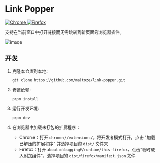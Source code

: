 # Link Popper
<p>
  <a href="https://chrome.google.com/webstore/detail/link-popper/icejebfpfnhgpdlchhfjpdnddcdamoje" target="_blank">
    <img alt="Chrome" src="https://img.shields.io/chrome-web-store/v/icejebfpfnhgpdlchhfjpdnddcdamoje?logo=google-chrome&link=https%3A%2F%2Fchrome.google.com%2Fwebstore%2Fdetail%2Flink-popper%2Ficejebfpfnhgpdlchhfjpdnddcdamoje" />
  </a>
  <a href="https://addons.mozilla.org/firefox/addon/link-popper/" target="_blank">
    <img alt="Firefox" src="https://img.shields.io/amo/v/link-popper?logo=firefox&link=https%3A%2F%2Faddons.mozilla.org%2Ffirefox%2Faddon%2Flink-popper%2F" />
  </a>
</p>


支持在当前窗口中打开链接而无需跳转到新页面的浏览器插件。

![image](https://github.com/maltoze/link-popper/assets/18044730/afe920e7-e3cd-4960-ac2a-21d187fcd65c)

## 开发

1. 克隆本仓库到本地:

   ```
   git clone https://github.com/maltoze/link-popper.git
   ```

2. 安装依赖:

   ```
   pnpm install
   ```

3. 运行开发环境:

   ```
   pnpm dev
   ```


4. 在浏览器中加载未打包的扩展程序：

   - Chrome：打开 `chrome://extensions/`，将开发者模式打开，点击 "加载已解压的扩展程序" 并选择项目的 `dist/` 文件夹
   - Firefox：打开 `about:debugging#/runtime/this-firefox`，点击"临时载入附加组件"，选择项目的 `dist/firefox/manifest.json` 文件 
